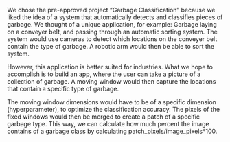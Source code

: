 We chose the pre-approved project “Garbage Classification” because we liked the idea of a system that automatically detects and classifies pieces of garbage. We thought of a unique application, for example: Garbage laying on a conveyer belt, and passing through an automatic sorting system. The system would use cameras to detect which locations on the conveyer belt contain the type of garbage. A robotic arm would then be able to sort the system. 

However, this application is better suited for industries. What we hope to accomplish is to build an app, where the user can take a picture of a collection of garbage. A moving window would then capture the locations that contain a specific type of garbage.  

The moving window dimensions would have to be of a specific dimension (hyperparameter), to optimize the classification accuracy. The pixels of the fixed windows would then be merged to create a patch of a specific garbage type. This way, we can calculate how much percent the image contains of a garbage class by calculating patch_pixels/image_pixels*100. 
